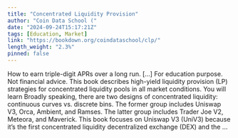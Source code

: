 ```yaml
---
title: "Concentrated Liquidity Provision"
author: "Coin Data School ("
date: "2024-09-24T15:17:21Z"
tags: [Education, Market]
link: "https://bookdown.org/coindataschool/clp/"
length_weight: "2.3%"
pinned: false
---
```


How to earn triple-digit APRs over a long run. [...] For education purpose. Not financial advice. This book describes high-yield liquidity provision (LP) strategies for concentrated liquidity pools in all market conditions. You will learn Broadly speaking, there are two designs of concentrated liquidity: continuous curves vs. discrete bins. The former group includes Uniswap V3, Orca, Ambient, and Ramses. The latter group includes Trader Joe V2, Meteora, and Maverick. This book focuses on Uniswap V3 (UniV3) because it’s the first concentrated liquidity decentralized exchange (DEX) and the ...
